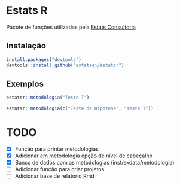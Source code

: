 # Estats R
Pacote de funções utilizadas pela [Estats Consultoria](https://estatsej.wixsite.com/consultoria)

## Instalação
```r
install.packages("devtools")
devtools::install_github("estatsej/estatsr")
```

## Exemplos
```r
estatsr::metodologia("Teste T")
```

```r
estatsr::metodologia(c("Teste de Hipotese", "Teste T"))
```

# TODO

- [X] Função para printar metodologias
- [X] Adicionar em metodologia opção de nível de cabeçalho
- [X] Banco de dados com as metodologias (inst/exdata/metodologia)
- [ ] Adicionar função para criar projetos
- [ ] Adicionar base de relatório Rmd
